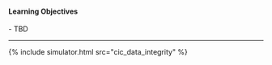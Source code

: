 
#### Learning Objectives
<div class="learningObjectiveBox" markdown="1">
  - TBD
</div>

---

{% include simulator.html src="cic_data_integrity" %}
